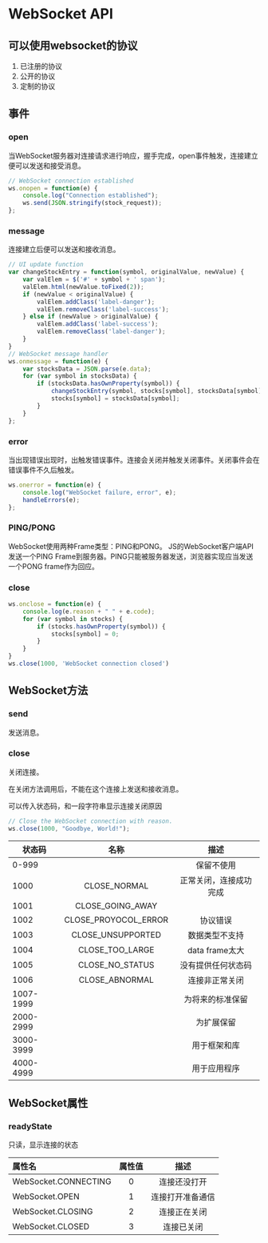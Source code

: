 # WebSocket API

## 可以使用websocket的协议

1. 已注册的协议
2. 公开的协议
3. 定制的协议

## 事件

### open

当WebSocket服务器对连接请求进行响应，握手完成，open事件触发，连接建立便可以发送和接受消息。

```javascript
// WebSocket connection established
ws.onopen = function(e) {
    console.log("Connection established");
    ws.send(JSON.stringify(stock_request));
};

```

### message

连接建立后便可以发送和接收消息。

```javascript
// UI update function
var changeStockEntry = function(symbol, originalValue, newValue) {
    var valElem = $('#' + symbol + ' span');
    valElem.html(newValue.toFixed(2));
    if (newValue < originalValue) {
        valElem.addClass('label-danger');
        valElem.removeClass('label-success');
    } else if (newValue > originalValue) {
        valElem.addClass('label-success');
        valElem.removeClass('label-danger');
    }
}
// WebSocket message handler
ws.onmessage = function(e) {
    var stocksData = JSON.parse(e.data);
    for (var symbol in stocksData) {
        if (stocksData.hasOwnProperty(symbol)) {
            changeStockEntry(symbol, stocks[symbol], stocksData[symbol]);
            stocks[symbol] = stocksData[symbol];
        }
    }
};
```

### error

当出现错误出现时，出触发错误事件。连接会关闭并触发关闭事件。关闭事件会在错误事件不久后触发。

```javascript
ws.onerror = function(e) {
    console.log("WebSocket failure, error", e);
    handleErrors(e);
};

```

### PING/PONG

WebSocket使用两种Frame类型：PING和PONG。
JS的WebSocket客户端API发送一个PING Frame到服务器。PING只能被服务器发送，浏览器实现应当发送一个PONG frame作为回应。

### close

```javascript
ws.onclose = function(e) {
    console.log(e.reason + " " + e.code);
    for (var symbol in stocks) {
        if (stocks.hasOwnProperty(symbol)) {
            stocks[symbol] = 0;
        }
    }
}
ws.close(1000, 'WebSocket connection closed')
```

## WebSocket方法

### send

发送消息。

### close

关闭连接。

在关闭方法调用后，不能在这个连接上发送和接收消息。

可以传入状态码，和一段字符串显示连接关闭原因

```javascript
// Close the WebSocket connection with reason.
ws.close(1000, "Goodbye, World!");
```

|状态码|名称|描述
|-----|:----:|:---:|
|0-999||保留不使用|
|1000|CLOSE_NORMAL|正常关闭，连接成功完成|
|1001|CLOSE_GOING_AWAY|
|1002|CLOSE_PROYOCOL_ERROR|协议错误|
|1003|CLOSE_UNSUPPORTED|数据类型不支持|
|1004|CLOSE_TOO_LARGE|data frame太大|
|1005|CLOSE_NO_STATUS|没有提供任何状态码|
|1006|CLOSE_ABNORMAL|连接非正常关闭|
|1007-1999||为将来的标准保留|
|2000-2999||为扩展保留|
|3000-3999||用于框架和库|
|4000-4999||用于应用程序|

## WebSocket属性

### readyState

只读，显示连接的状态

|属性名|属性值|描述|
|:----|:---:|:---:|
|WebSocket.CONNECTING|0|连接还没打开|
|WebSocket.OPEN|1|连接打开准备通信|
|WebSocket.CLOSING|2|连接正在关闭|
|WebSocket.CLOSED|3|连接已关闭|